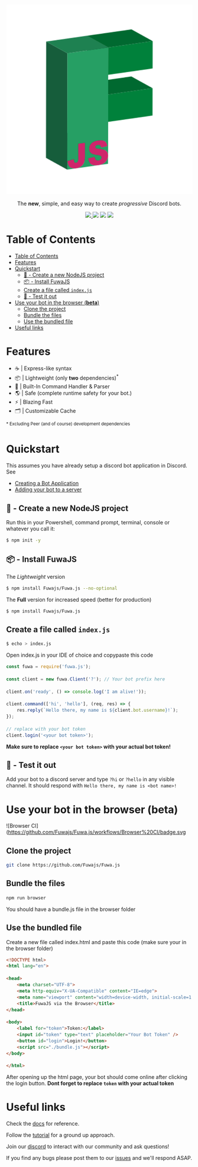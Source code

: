 <div align="center">
    <img src="https://github.com/Fuwajs/Fuwa.js/raw/main/misc/Logo.svg" width="512" height="512">
    <p>The <b>new</b>, simple, and easy way to create <em>progressive</em> Discord bots.</p>
    <p>
        <a href="https://discord.gg/FGn4T9eUp5">
            <img src="https://img.shields.io/discord/788135963528134656?color=7289da&logo=discord&logoColor=white"/>
        </a>
        <img src="https://github.com/Fuwajs/Fuwa.js/workflows/CI/badge.svg" />
        <img src="https://img.shields.io/github/license/FuwaJS/Fuwa.JS" />
        <img src="https://img.shields.io/github/package-json/v/FuwaJS/Fuwa.JS" />
    </p>
</div>

# Table of Contents
- [Table of Contents](#table-of-contents)
- [Features](#features)
- [Quickstart](#quickstart)
  - [📁 - Create a new NodeJS project](#---create-a-new-nodejs-project)
  - [📦 - Install FuwaJS](#---install-fuwajs)
  - [Create a file called `index.js`](#create-a-file-called-indexjs)
  - [🧪 - Test it out](#---test-it-out)
- [Use your bot in the browser (**beta**)](#use-your-bot-in-the-browser-beta)
  - [Clone the project](#clone-the-project)
  - [Bundle the files](#bundle-the-files)
  - [Use the bundled file](#use-the-bundled-file)
- [Useful links](#useful-links)
# Features

- ☕️ | Express-like syntax
- 📦 | Lightweight (only **two** dependencies)<sup>*</sup>
- 🔨 | Built-In Command Handler & Parser
- 🌎 | Safe (complete runtime safety for your bot.)
- ⚡️ | Blazing Fast
- 🗂 | Customizable Cache

<sup>* Excluding Peer (and of course) development dependencies</sup>

# Quickstart

This assumes you have already setup a discord bot application in Discord. See

- [Creating a Bot Application](https://discordjs.guide/preparations/setting-up-a-bot-application.html)
- [Adding your bot to a server](https://discordjs.guide/preparations/adding-your-bot-to-servers.html#bot-invite-links)

## 📁 - Create a new NodeJS project
Run this in your Powershell, command prompt, terminal, console or whatever you
call it:
```bash
$ npm init -y
```

## 📦 - Install FuwaJS

The *Lightweight* version
```bash
$ npm install Fuwajs/Fuwa.js --no-optional
```

The **Full** version for increased speed (better for production)
```bash
$ npm install Fuwajs/Fuwa.js
```

## Create a file called `index.js`

```bash
$ echo > index.js
```

Open index.js in your IDE of choice and copypaste this code

```js
const fuwa = require('fuwa.js');

const client = new fuwa.Client('?'); // Your bot prefix here

client.on('ready', () => console.log('I am alive!'));

client.command(['hi', 'hello'], (req, res) => {
    res.reply(`Hello there, my name is ${client.bot.username}!`);
});

// replace with your bot token
client.login('<your bot token>');
```
**Make sure to replace `<your bot token>` with your actual bot token!**

## 🧪 - Test it out
Add your bot to a discord server and type `?hi` or `?hello` in any visible
channel. It should respond with `Hello there, my name is <bot name>!`

# Use your bot in the browser (**beta**)
![Browser CI](https://github.com/Fuwajs/Fuwa.js/workflows/Browser%20CI/badge.svg
## Clone the project
```bash
git clone https://github.com/Fuwajs/Fuwa.js
```
## Bundle the files
```bash
npm run browser
```
You should have a bundle.js file in the browser folder

## Use the bundled file
Create a new file called index.html and paste this code (make sure your in the browser folder)
```html
<!DOCTYPE html>
<html lang="en">

<head>
    <meta charset="UTF-8">
    <meta http-equiv="X-UA-Compatible" content="IE=edge">
    <meta name="viewport" content="width=device-width, initial-scale=1.0">
    <title>FuwaJS via the Browser</title>
</head>

<body>
    <label for="token">Token:</label>
    <input id="token" type="text" placeholder="Your Bot Token" />
    <button id="login">Login!</button>
    <script src="./bundle.js"></script>
</body>

</html>
```
After opening up the html page, your bot should come online after clicking the login button.
**Dont forget to replace `token` with your actual token**

# Useful links
Check the [docs](https://Fuwajs.github.io/index.html) for reference.

Follow the [tutorial](https://github.com/fuwajs/fuwa.js/wiki) for a ground up approach.

Join our [discord](https://discord.gg/FGn4T9eUp5) to interact with our community and ask questions!

If you find any bugs please post them to our [issues](https://github.com/Fuwajs/Fuwa.js/issues) and we'll respond ASAP.
